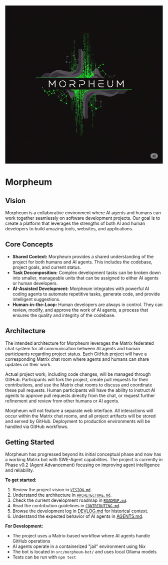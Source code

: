 ![Morpheum Logo](assets/logo.png)

# Morpheum

## Vision

Morpheum is a collaborative environment where AI agents and humans can work together seamlessly on software development projects. Our goal is to create a platform that leverages the strengths of both AI and human developers to build amazing tools, websites, and applications.

## Core Concepts

*   **Shared Context:** Morpheum provides a shared understanding of the project for both humans and AI agents. This includes the codebase, project goals, and current status.
*   **Task Decomposition:** Complex development tasks can be broken down into smaller, manageable units that can be assigned to either AI agents or human developers.
*   **AI-Assisted Development:** Morpheum integrates with powerful AI coding agents to automate repetitive tasks, generate code, and provide intelligent suggestions.
*   **Human-in-the-Loop:** Human developers are always in control. They can review, modify, and approve the work of AI agents, a process that ensures the quality and integrity of the codebase.

## Architecture

The intended architecture for Morpheum leverages the Matrix federated chat system for all communication between AI agents and human participants regarding project status. Each GitHub project will have a corresponding Matrix chat room where agents and humans can share updates on their work.

Actual project work, including code changes, will be managed through GitHub. Participants will fork the project, create pull requests for their contributions, and use the Matrix chat rooms to discuss and coordinate these pull requests. Human participants will have the ability to instruct AI agents to approve pull requests directly from the chat, or request further refinement and review from other humans or AI agents.

Morpheum will not feature a separate web interface. All interactions will occur within the Matrix chat rooms, and all project artifacts will be stored and served by GitHub. Deployment to production environments will be handled via GitHub workflows.

## Getting Started

Morpheum has progressed beyond its initial conceptual phase and now has a working Matrix bot with SWE-Agent capabilities. The project is currently in Phase v0.2 (Agent Advancement) focusing on improving agent intelligence and reliability.

**To get started:**

1.  Review the project vision in [`VISION.md`](VISION.md).
2.  Understand the architecture in [`ARCHITECTURE.md`](ARCHITECTURE.md).  
3.  Check the current development roadmap in [`ROADMAP.md`](ROADMAP.md).
4.  Read the contribution guidelines in [`CONTRIBUTING.md`](CONTRIBUTING.md).
5.  Browse the development log in [DEVLOG.md](DEVLOG.md) for historical context.
6.  Understand the expected behavior of AI agents in [AGENTS.md](AGENTS.md).

**For Development:**
- The project uses a Matrix-based workflow where AI agents handle GitHub operations
- AI agents operate in a containerized "jail" environment using Nix
- The bot is located in `src/morpheum-bot/` and uses local Ollama models
- Tests can be run with `npm test`
